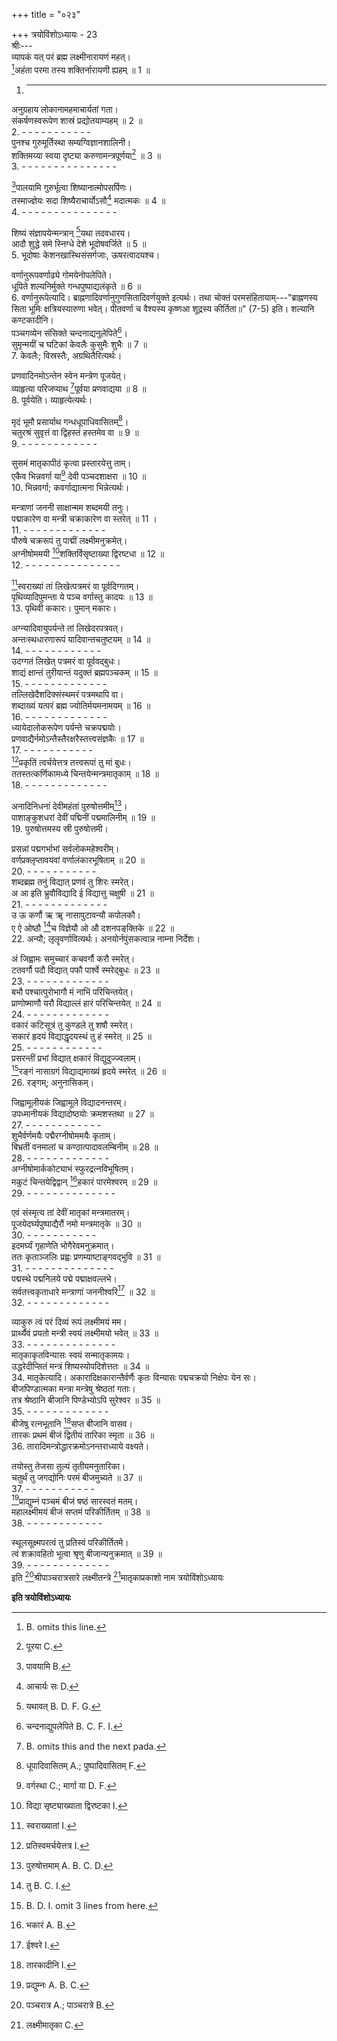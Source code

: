 +++
title = "०२३"

+++
त्रयोविंशोऽध्यायः - 23  
श्रीः---  
व्यापकं यत् परं ब्रह्म लक्ष्मीनारायणं महत्।  
[^1]अहंता परमा तस्य शक्तिर्नारायणी ह्यहम् ॥ 1 ॥  
1. - - - - - - - - - - - - - -  

[^1]: B. omits this line. 
  
अनुग्रहाय लोकानामहमाचार्यतां गता।  
संकर्षणस्वरूपेण शास्रं प्रद्योतयाम्यहम् ॥ 2 ॥  
2. - - - - - - - - - - -  
पुनश्च गुरुमूर्तिस्था सम्यग्विज्ञानशालिनी।  
शक्तिमय्या स्वया दृष्ट्या करुणामन्त्रपूर्णया[^2] ॥ 3 ॥  
3. - - - - - - - - - - - - - - -  

[^2]: पूरया C. 
  
[^3]पालयामि गुरुर्भूत्वा शिष्यानात्मोपसर्पिणः।  
तस्माज्ज्ञेयः सदा शिष्यैराचार्योऽसौ[^4] मदात्मकः ॥ 4 ॥  
4. - - - - - - - - - - - - - - -  

[^3]: पावयामि B. 
  

[^4]: आचार्यः सः D. 
  
शिष्यं संज्ञापयेन्मन्त्रान् [^5]यथा तदवधारय।  
आदौ शुद्धे समे स्निग्धे देशे भूदोषवर्जिते ॥ 5 ॥  
5. भूदोषाः केशनखास्थिसंसर्गजाः, ऊषरत्वादयश्च।  

[^5]: यथावत् B. D. F. G. 
  
वर्णानुरूपवर्णाढ्ये गोमयेनोपलेपिते।  
धूपिते शल्यनिर्मुक्ते गन्धपुष्पाद्यलंकृते ॥ 6 ॥  
6. वर्णानुरूपेत्यादि। ब्राह्नणादिवर्णानुगुणसितादिवर्णयुक्ते इत्यर्थः। तथा चोक्तं परमसंहितायाम्---"ब्राह्नणस्य सिता भूमिः क्षत्रियस्यारुणा भवेत्। पीतवर्णा च वैश्यस्य कृष्णआ शूद्रस्य कीर्तिता॥" (7-5) इति। शल्यानि कण्टकादीनि।  
पञ्चगव्येन संसिक्ते चन्दनाद्यनुलेपिते[^6]।  
सुमृन्मयीं च घटिकां केवलैः कुसुमैः शुभैः ॥ 7 ॥  
7. केवलैः; विस्रस्तैः, अग्रथितैरित्यर्थः।  

[^6]: चन्दनाद्युपलेपिते B. C. F. I. 
  
प्रणवादिनमोऽन्तेन स्वेन मन्त्रेण पूजयेत्।  
व्याहृत्या परिजप्याथ [^7]पूर्वया प्रणवाद्यया ॥ 8 ॥  
8. पूर्वयेति। व्याहृत्येत्यर्थः।  

[^7]: B. omits this and the next pada. 
  
मृदं भूमौ प्रसार्याथ गन्धधूपाधिवासितम्[^8]।  
चतुरश्रं सुवृत्तं वा द्विहस्तं हस्तमेव वा ॥ 9 ॥  
9. - - - - - - - - - - - -  

[^8]: धूपादिवासितम् A.; पुष्पादिवासितम् F. 
  
सुसमं मातृकापीठं कृत्वा प्रस्तारयेत्तु ताम्।  
एकैव भिन्नवर्गा या[^9] देवी पञ्चदशाक्षरा ॥ 10 ॥  
10. भिन्नवर्गा; कवर्गाद्यात्मना भिन्नेत्यर्थः।  

[^9]: वर्गस्था C.; मार्गा या D. F. 
  
मन्त्राणां जननी साक्षान्मम शब्दमयी तनुः।  
पद्माकारेण वा मन्त्री चक्राकारेण वा स्तरेत् ॥ 11 ।  
11. - - - - - - - - - - - - -  
पौरुषे चक्ररूपं तु पाद्मीं लक्ष्मीमनुक्रमेत्।  
अग्नीषोममयी [^10]शक्तिर्विसृष्टाख्या द्विरष्टधा ॥ 12 ॥  
12. - - - - - - - - - - - - - - -  

[^10]: विद्या सृष्ट्याख्याता द्विरष्टका I. 
  
[^11]स्वराख्यां तां लिखेत्पत्रमरं वा पूर्वदिग्गतम्।  
पृथिव्यादिपुमन्ता ये पञ्च वर्गास्तु कादयः ॥ 13 ॥  
13. पृथिवी ककारः। पुमान् मकारः।  

[^11]: स्वराख्यातां I. 
  
अग्न्यादिवायुपर्यन्ते तां लिखेदरपत्रवत्।  
अन्तःस्थधारणारूपं यादिवान्तचतुष्टयम् ॥ 14 ॥  
14. - - - - - - - - - - - -  
उदग्गतं लिखेत् पत्रमरं वा पूर्ववद्बुधः।  
शाद्यं क्षान्तं तुरीयान्तं यदुक्तं ब्रह्मपञ्चकम् ॥ 15 ॥  
15. - - - - - - - - - - - - -  
तल्लिखेदैशदिक्संस्थमरं पत्रमथापि वा।  
शब्दाख्यं यत्परं ब्रह्म ज्योतिर्मयमनामयम् ॥ 16 ॥  
16. - - - - - - - - - - - - -  
ध्यायेदालोकरूपेण पर्यन्ते चक्रपद्मयोः।  
प्रणवाद्यैर्नमोऽन्तैस्तैरक्षरैस्तत्त्वसंज्ञकैः ॥ 17 ॥  
17. - - - - - - - - - - -  
[^12]प्रकृतिं त्वर्चयेत्तत्र तत्त्वरूपां तु मां बुधः।  
ततस्तत्कर्णिकामध्ये चिन्तयेन्मन्त्रमातृकाम् ॥ 18 ॥  
18. - - - - - - - - - - - - -  

[^12]: प्रतिस्वमर्चयेत्तत्र I. 
  
अनादिनिधनां देवीमहंतां पुरुषोत्तमीम्[^13]।  
पाशाङ्‌कुशधरां देवीं पद्मिनीं पद्ममालिनीम् ॥ 19 ॥  
19. पुरुषोत्तमस्य स्री पुरुषोत्तमी।  

[^13]: पुरुषोत्तमाम् A. B. C. D. 
  
प्रसन्नां पद्मगर्भाभां सर्वलोकमहेश्वरीम्।  
वर्णप्रक्लृप्तावयवां वर्णालंकारभूषिताम् ॥ 20 ॥  
20. - - - - - - - - - - -  
शब्दब्रह्म तनुं विद्यात् प्रणवं तु शिरः स्मरेत्।  
अ आ इति भ्रुवौविद्यादि ई विद्यात्तु चक्षुषी ॥ 21 ॥  
21. - - - - - - - - - - - - -  
उ ऊ कर्णौ ऋ ॠ नासापुटावन्यौ कपोलकौ।  
ए ऐ ओष्ठौ [^14]च विज्ञेयौ ओ औ दशनपङ्‌क्तिके ॥ 22 ॥  
22. अन्यौ; लृलॄवर्णावित्यर्थः। अनयोर्नपुंसकत्वान्न नाम्ना निर्देशः।  

[^14]: तु B. C. I. 
  
अं जिह्वामः समुच्चारं कचवर्गौ करौ स्मरेत्।  
टतवर्गौ पदौ विद्यात् पफौ पार्श्वे स्मरेद्बुधः ॥ 23 ॥  
23. - - - - - - - - - - - - -  
बभौ पश्चात्पुरोभागौ मं नाभिं परिचिन्तयेत्।  
प्राणोष्माणौ यरौ विद्याल्लं हारं परिचिन्तयेत् ॥ 24 ॥  
24. - - - - - - - - - - - - -  
वकारं कटिसूत्रं तु कुण्डले तु शषौ स्मरेत्।  
सकारं हृदयं विद्याद्धृदयस्थं तु हं स्मरेत् ॥ 25 ॥  
25. - - - - - - - - - - - -  
प्रसरन्तीं प्रभां विद्यात् क्षकारं विद्युदुज्ज्वलाम्।  
[^15]रङ्गं नासाग्रगं विद्याद्यमाख्यं हृदये स्मरेत् ॥ 26 ॥  
26. रङ्गम्; अनुनासिकम्।  

[^15]: B. D. I. omit 3 lines from here. 
  
जिह्वामूलीयकं जिह्वामूले विद्यादनन्तरम्।  
उपध्मानीयकं विद्यादोष्ठयोः क्रमशस्तथा ॥ 27 ॥  
27. - - - - - - - - - - - -  
शुभैर्वर्णमयैः पद्मैरग्नीषोममयैः कृताम्।  
बिभ्रतीं वनमालां च कण्ठात्पादावलम्बिनीम् ॥ 28 ॥  
28. - - - - - - - - - - - - -  
अग्नीषोमार्ककोट्याभं स्फुरद्रत्नविभूषितम्।  
मकुटं चिन्तयेद्विद्वान् [^16]हकारं पारमेश्वरम् ॥ 29 ॥  
29. - - - - - - - - - - - - - -  

[^16]: भकारं A. B. 
  
एवं संस्मृत्य तां देवीं मातृकां मन्त्रमातरम्।  
पूजयेदर्घ्यपुष्पाद्यैरौं नमो मन्त्रमातृके ॥ 30 ॥  
30. - - - - - - - - - - -  
इदमर्घ्यं गृहाणेति भोगैरेवमनुक्रमात्।  
ततः कृताञ्जलिः प्रह्वः प्रणम्याष्टाङ्गवद्भुवि ॥ 31 ॥  
31. - - - - - - - - - - - - - -  
पद्मस्थे पद्मनिलये पद्मे पद्माक्षवल्लभे।  
सर्वतत्त्वकृताधारे मन्त्राणां जननीश्वरि[^17] ॥ 32 ॥  
32. - - - - - - - - - - - - -  

[^17]: ईश्वरे I. 
  
व्याकुरु त्वं परं दिव्यं रूपं लक्ष्मीमयं मम।  
प्रार्थ्यैवं प्रयतो मन्त्री स्वयं लक्ष्मीमयो भवेत् ॥ 33 ॥  
33. - - - - - - - - - - - - - -  
मातृकाकृतविन्यासः स्वयं सन्मातृकामयः।  
उद्धरेदीप्सितं मन्त्रं शिष्यस्योपदिशेत्ततः ॥ 34 ॥  
34. मातृकेत्यादि। अकारादिक्षकारान्तैर्वर्णैः कृतः विन्यासः पद्मचक्रयो निक्षेपः येन सः।  
बीजपिण्डात्मका मन्त्रा मन्त्रेषु श्रेष्ठतां गताः।  
तत्र श्रेष्ठानि बीजानि पिण्डेभ्योऽपि सुरेश्वर ॥ 35 ॥  
35. - - - - - - - - - - - - -  
बीजेषु रत्नभूतानि [^18]सप्त बीजानि वासव।  
तारकः प्रथमं बीजं द्वितीयं तारिका स्मृता ॥ 36 ॥  
36. तारादिमन्त्रोद्धारक्रमोऽनन्तराध्याये वक्ष्यते।  

[^18]: तारकादीनि I. 
  
तयोस्तु तेजसा तुल्यं तृतीयमनुतारिका।  
चतुर्थं तु जगद्योनिः परमं बीजमुच्यते ॥ 37 ॥  
37. - - - - - - - - - - -  
[^19]प्राद्युम्नं पञ्चमं बीजं षष्ठं सारस्वतं मतम्।  
महालक्ष्मीमयं बीजं सप्तमं परिकीर्तितम् ॥ 38 ॥  
38. - - - - - - - - - - - -  

[^19]: प्रद्युम्नः A. B. C. 
  
स्थूलसूक्ष्मपरत्वं तु प्रतिस्वं परिकीर्तितमे।  
त्वं शक्रावहितो भूत्वा श्रृणु बीजान्यनुक्रमात् ॥ 39 ॥  
39. - - - - - - - - - - - - -  
इति [^20]श्रीपाञ्चरात्रसारे लक्ष्मीतन्त्रे [^21]मातृकाप्रकाशो नाम त्रयोविंशोऽध्यायः  

[^20]: पञ्चरात्र A.; पाञ्चरात्रे B. 
  

[^21]: लक्ष्मीमातृका C. 
  
********इति त्रयोविंशोऽध्यायः********